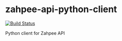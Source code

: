 zahpee-api-python-client
========================

[![Build Status](https://travis-ci.org/zahpee/zahpee-api-python-client.svg?branch=master)](https://travis-ci.org/travis-ci/travis-core)

Python client for Zahpee API
